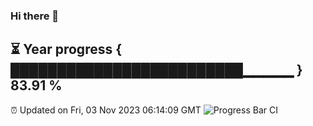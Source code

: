 ### Hi there 👋
⏳ Year progress { █████████████████████████▁▁▁▁▁ } 83.91 %
---
⏰ Updated on Fri, 03 Nov 2023 06:14:09 GMT
![Progress Bar CI](https://github.com/Moyi321/Moyi321/workflows/Progress%20Bar%20CI/badge.svg)
